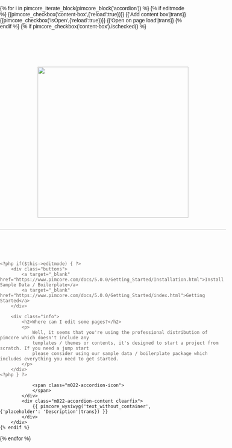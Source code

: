 {% for i in pimcore_iterate_block(pimcore_block('accordion')) %}
    {%  if editmode %}
        <span class="edit-control position-static content-box-control" title="Check this box to add a white background.">{{pimcore_checkbox('content-box',{'reload':true})}} <label>{{'Add content box'|trans}}</label></span>
        <span class="edit-control position-static content-box-control" title="Check this box to open text.">{{pimcore_checkbox('isOpen',{'reload':true})}} <label>{{'Open on page load'|trans}}</label></span>
    {% endif %}
    {% if pimcore_checkbox('content-box').ischecked() %}
<!DOCTYPE html>
<html lang="en">
<head>
    <meta charset="UTF-8">
    <title>Example</title>
</head>

<body>

<style type="text/css">
    body {
        padding:0;
        margin: 0;
        font-family: "Lucida Sans Unicode", Arial;
        font-size: 14px;
    }

    #site {
        margin: 0 auto;
        width: 600px;
        padding: 30px 0 0 0;
        color:#65615E;
    }

    h1, h2, h3 {
        font-size: 18px;
        padding: 0 0 5px 0;
        border-bottom: 1px solid #001428;
        margin-bottom: 5px;
    }

    h3 {
        font-size: 14px;
        padding: 15px 0 5px 0;
        margin-bottom: 5px;
        border-color: #cccccc;
    }

    img {
        border: 0;
    }

    p {
        padding: 0 0 5px 0;
    }

    a {
        color: #000;
    }

    #logo {
        text-align: center;
        padding: 50px 0;
    }

    #logo hr {
        display: block;
        height: 1px;
        overflow: hidden;
        background: #BBB;
        border: 0;
        padding:0;
        margin:30px 0 20px 0;
    }

    .claim {
        text-transform: uppercase;
        color:#BBB;
    }

    #site ul {
        padding: 10px 0 10px 20px;
        list-style: circle;
    }

    .buttons {
        margin-bottom: 100px;
        text-align: center;
    }

    .buttons a {
        display: inline-block;
        background: #6428b4;
        color:#fff;
        padding: 5px 10px;
        margin-right: 10px;
        width:40%;
        border-radius: 2px;
        text-decoration: none;
    }

    .buttons a:hover {
        background: #1C8BC1;
    }

    .buttons a:last-child {
        margin: 0;
    }

</style>


<div id="site">
    <div id="logo">
        <a href="http://www.pimcore.com/"><img src="/bundles/pimcoreadmin/img/logo-claim-gray.svg" style="width: 400px;" /></a>
        <hr />
    </div>

    <?php if($this->editmode) { ?>
        <div class="buttons">
            <a target="_blank" href="https://www.pimcore.com/docs/5.0.0/Getting_Started/Installation.html">Install Sample Data / Boilerplate</a>
            <a target="_blank" href="https://www.pimcore.com/docs/5.0.0/Getting_Started/index.html">Getting Started</a>
        </div>

        <div class="info">
            <h2>Where can I edit some pages?</h2>
            <p>
                Well, it seems that you're using the professional distribution of pimcore which doesn't include any
                templates / themes or contents, it's designed to start a project from scratch. If you need a jump start
                please consider using our sample data / boilerplate package which includes everything you need to get started.
            </p>
        </div>
    <?php } ?>
</div>

</body>
</html>

                <span class="m022-accordion-icon">
                </span>
            </div>
            <div class="m022-accordion-content clearfix">
                {{ pimcore_wysiwyg('text_without_container',{'placeholder': 'Description'|trans}) }}
            </div>
        </div>
    {% endif %}      
{% endfor %} 
